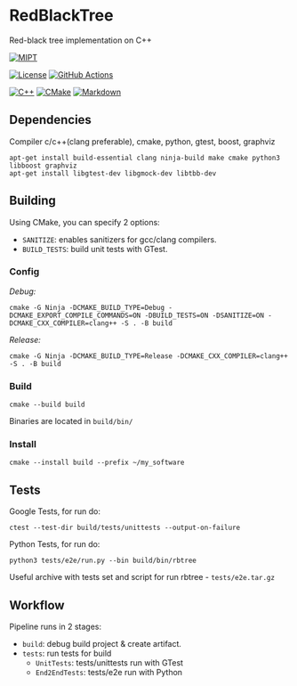 # RedBlackTree
Red-black tree implementation on C++

[![MIPT](https://img.shields.io/endpoint?style=plastic&url=https%3A%2F%2Fraw.githubusercontent.com%2Fkhmelnitskiianton%2FRedBlackTree%2Fmain%2F.github%2Fbadge%2Fmipt-badge.json)](#)

[![License](https://img.shields.io/github/license/khmelnitskiianton/mega-humidifier)](#)
[![GitHub Actions](https://img.shields.io/badge/GitHub_Actions-2088FF?logo=github-actions&logoColor=white)](#)

[![C++](https://img.shields.io/badge/C++-%2300599C.svg?logo=c%2B%2B&logoColor=white)](#)
[![CMake](https://img.shields.io/badge/CMake-064F8C?logo=cmake&logoColor=fff)](#)
[![Markdown](https://img.shields.io/badge/Markdown-%23000000.svg?logo=markdown&logoColor=white)](#)

## Dependencies

Compiler c/c++(clang preferable), cmake, python, gtest, boost, graphviz

```shell
apt-get install build-essential clang ninja-build make cmake python3 libboost graphviz
apt-get install libgtest-dev libgmock-dev libtbb-dev
```

## Building

Using CMake, you can specify 2 options:
- `SANITIZE`: enables sanitizers for gcc/clang compilers.
- `BUILD_TESTS`: build unit tests with GTest.

### Config

*Debug:*
```shell
cmake -G Ninja -DCMAKE_BUILD_TYPE=Debug -DCMAKE_EXPORT_COMPILE_COMMANDS=ON -DBUILD_TESTS=ON -DSANITIZE=ON -DCMAKE_CXX_COMPILER=clang++ -S . -B build
```

*Release:*
```shell
cmake -G Ninja -DCMAKE_BUILD_TYPE=Release -DCMAKE_CXX_COMPILER=clang++ -S . -B build
```

### Build
```shell
cmake --build build
```

Binaries are located in `build/bin/`

### Install 

```shell
cmake --install build --prefix ~/my_software
```

## Tests

Google Tests, for run do:

```shell
ctest --test-dir build/tests/unittests --output-on-failure
```

Python Tests, for run do:

```shell
python3 tests/e2e/run.py --bin build/bin/rbtree
```

Useful archive with tests set and script for run rbtree - `tests/e2e.tar.gz`

## Workflow

Pipeline runs in 2 stages:
- `build`: debug build project & create artifact.
- `tests`: run tests for build
    + `UnitTests`: tests/unittests run with GTest
    + `End2EndTests`: tests/e2e run with Python